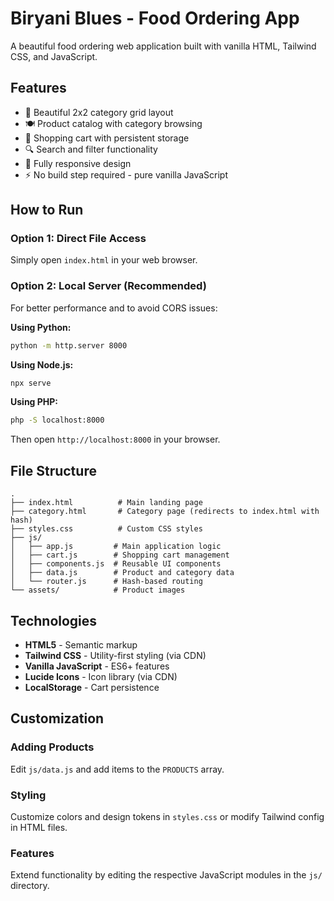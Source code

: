 # Biryani Blues - Food Ordering App

A beautiful food ordering web application built with vanilla HTML, Tailwind CSS, and JavaScript.

## Features

- 🎨 Beautiful 2x2 category grid layout
- 🍽️ Product catalog with category browsing
- 🛒 Shopping cart with persistent storage
- 🔍 Search and filter functionality
- 📱 Fully responsive design
- ⚡ No build step required - pure vanilla JavaScript

## How to Run

### Option 1: Direct File Access
Simply open `index.html` in your web browser.

### Option 2: Local Server (Recommended)
For better performance and to avoid CORS issues:

**Using Python:**
```bash
python -m http.server 8000
```

**Using Node.js:**
```bash
npx serve
```

**Using PHP:**
```bash
php -S localhost:8000
```

Then open `http://localhost:8000` in your browser.

## File Structure

```
.
├── index.html          # Main landing page
├── category.html       # Category page (redirects to index.html with hash)
├── styles.css          # Custom CSS styles
├── js/
│   ├── app.js         # Main application logic
│   ├── cart.js        # Shopping cart management
│   ├── components.js  # Reusable UI components
│   ├── data.js        # Product and category data
│   └── router.js      # Hash-based routing
└── assets/            # Product images
```

## Technologies

- **HTML5** - Semantic markup
- **Tailwind CSS** - Utility-first styling (via CDN)
- **Vanilla JavaScript** - ES6+ features
- **Lucide Icons** - Icon library (via CDN)
- **LocalStorage** - Cart persistence

## Customization

### Adding Products
Edit `js/data.js` and add items to the `PRODUCTS` array.

### Styling
Customize colors and design tokens in `styles.css` or modify Tailwind config in HTML files.

### Features
Extend functionality by editing the respective JavaScript modules in the `js/` directory.

